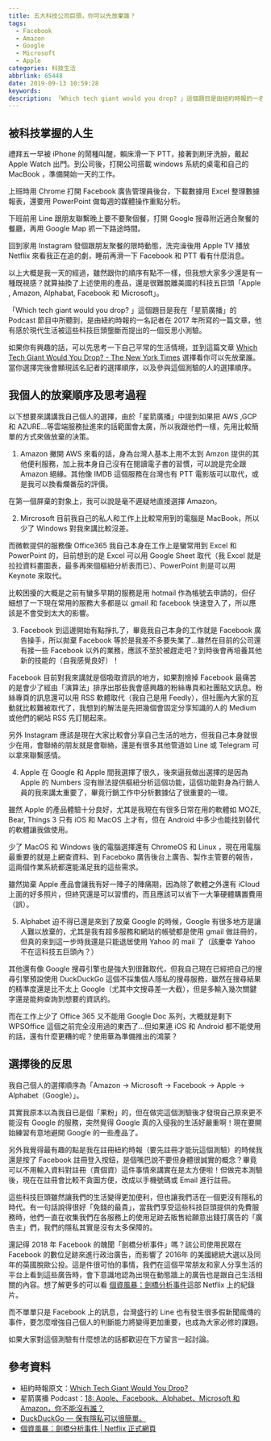```yaml
---
title: 五大科技公司巨頭，你可以先放棄誰？
tags:
  - Facebook
  - Amazon
  - Google
  - Microsoft
  - Apple
categories: 科技生活
abbrlink: 65448
date: 2019-09-13 10:59:28
keywords:
description: 「Which tech giant would you drop? 」這個題目是由紐約時報的一名記者在 2017 年所寫的一篇文章，他有感於現代生活被「Facebook, Amazon, Google, Microsoft, Apple」這五個科技巨頭所壟斷而提出的一個反思小測驗，本文將帶你一起探討自己的生活中有哪些部分是被這些科技巨頭所綁架，並試著探討有什麼其他的替代方案。
---
```


## 被科技掌握的人生
禮拜五一早被 iPhone 的鬧種叫醒，賴床滑一下 PTT，接著到刷牙洗臉，戴起 Apple Watch 出門。到公司後，打開公司搭載 windows 系統的桌電和自己的 MacBook ，準備開始一天的工作。

上班時用 Chrome 打開 Facebook 廣告管理員後台，下載數據用 Excel 整理數據報表，還要用 PowerPoint 做每週的媒體操作重點分析。

下班前用 Line 跟朋友聯繫晚上要不要聚個餐，打開 Google 搜尋附近適合聚餐的餐廳，再用 Google Map 抓一下路途時間。

回到家用 Instagram 發個跟朋友聚餐的限時動態，洗完澡後用 Apple TV 播放 Netflix 來看我正在追的劇，睡前再滑一下 Facebook 和 PTT 看有什麼消息。

以上大概是我一天的經過，雖然跟你的順序有點不一樣，但我想大家多少還是有一種既視感？就算抽換了上述使用的產品，還是很難脫離美國的科技五巨頭「Apple , Amazon, Alphabat, Facebook 和 Microsoft」。

「Which tech giant would you drop? 」這個題目是我在「星箭廣播」的 Podcast 節目中所聽到，是由紐約時報的一名記者在 2017 年所寫的一篇文章，他有感於現代生活被這些科技巨頭壟斷而提出的一個反思小測驗。

如果你有興趣的話，可以先思考一下自己平常的生活情境，並到這篇文章 [Which Tech Giant Would You Drop? - The New York Times](https://www.nytimes.com/interactive/2017/05/10/technology/Ranking-Apple-Amazon-Facebook-Microsoft-Google.html)  選擇看你可以先放棄誰。當你選擇完後會顯現該名記者的選擇順序，以及參與這個測驗的人的選擇順序。

<!--more-->

## 我個人的放棄順序及思考過程
以下想要來講講我自己個人的選擇，由於「星箭廣播」中提到如果把 AWS ,GCP 和 AZURE...等雲端服務扯進來的話範圍會太廣，所以我跟他們一樣，先用比較簡單的方式來做放棄的決策。

1. Amazon
撇開 AWS 來看的話，身為台灣人基本上用不太到 Amzon 提供的其他便利服務，加上我本身自己沒有在閱讀電子書的習慣，可以說是完全跟 Amazon 絕緣。其他像 IMDB 這個服務在台灣也有 PTT 電影版可以取代，或是我可以換看爛番茄的評價。

在第一個屏棄的對象上，我可以說是毫不遲疑地直接選擇 Amazon。

2. Mircrosoft
目前我自己的私人和工作上比較常用到的電腦是 MacBook，所以少了 Windows 對我來講比較沒差。

而微軟提供的服務像 Office365 我自己本身在工作上是蠻常用到 Excel 和 PowerPoint 的，目前想到的是 Excel 可以用 Google Sheet 取代（我 Excel 就是拉拉資料畫圖表，最多再來個樞紐分析表而已）、PowerPoint 則是可以用 Keynote 來取代。

比較困擾的大概是之前有蠻多早期的服務是用 hotmail 作為帳號去申請的，但仔細想了一下現在常用的服務大多都是以 gmail 和 facebook 快速登入了，所以應該是不會受到太大的影響。

3. Facebook
到這邊開始有點掙扎了，畢竟我自己本身的工作就是 Facebook 廣告操手，所以拋棄 Facebook 等於是我差不多要失業了...雖然在目前的公司還有接一些 Facebook 以外的業務，應該不至於被趕走吧？到時後會再培養其他新的技能的（自我感覺良好）！

Facebook 目前對我來講就是個吸取資訊的地方，如果割捨掉 Facebook 最痛苦的是會少了經由「演算法」排序出那些我會感興趣的粉絲專頁和社團貼文訊息。粉絲專頁的訊息還可以用 RSS 軟體取代（我自己是用 Feedly），但社團內大家的互動就比較難被取代了，我想到的解法是先把幾個會固定分享知識的人的 Medium 或他們的網站 RSS 先訂閱起來。

另外 Instagram 應該是現在大家比較會分享自己生活的地方，但我自己本身就很少在用，會聯絡的朋友就是會聯絡，還是有很多其他管道如 Line 或 Telegram 可以拿來聯繫感情。

4. Apple
在 Google 和 Apple 間我選擇了很久，後來逼我做出選擇的是因為 Apple 的 Numbers 沒有辦法提供樞紐分析這個功能，這個功能對身為行銷人員的我來講太重要了，畢竟行銷工作中分析數據佔了很重要的一環。

雖然 Apple 的產品體驗十分良好，尤其是我現在有很多日常在用的軟體如 MOZE, Bear, Things 3 只有 iOS 和 MacOS 上才有，但在 Android 中多少也能找到替代的軟體讓我做使用。

少了 MacOS 和 Windows 後的電腦選擇還有 ChromeOS 和 Linux ，現在用電腦最重要的就是上網查資料、到 Faceboko 廣告後台上廣告、製作主管要的報告，這兩個作業系統都還能滿足我的這些需求。

雖然拋棄 Apple 產品會讓我有好一陣子的陣痛期，因為除了軟體之外還有 iCloud 上面的好多照片，但終究還是可以習慣的，而且應該可以省下一大筆硬體購置費用（誤）。

5. Alphabet
迫不得已還是來到了放棄 Google 的時候，Google 有很多地方是讓人難以放棄的，尤其是我有超多服務和網站的帳號都是使用 gmail 做註冊的，但真的來到這一步時我還是只能退居使用 Yahoo 的 mail 了（該慶幸 Yahoo 不在這科技五巨頭內？）

其他還有像 Google 搜尋引擎也是強大到很難取代，但我自己現在已經把自己的搜尋引擎預設使用 DuckDuckGo 這個不採集個人隱私的搜尋服務，雖然在搜尋結果的精準度還是比不太上 Google（尤其中文搜尋差一大截），但是多輸入幾次關鍵字還是能夠查詢到想要的資訊的。

而在工作上少了 Office 365 又不能用 Google Doc 系列，大概就是剩下 WPSOffice 這個之前完全沒用過的東西了…但如果連 iOS 和 Android 都不能使用的話，還有什麼更糟的呢？使用華為準備推出的鴻蒙？

## 選擇後的反思
我自己個人的選擇順序為「Amazon -> Microsoft -> Facebook -> Apple -> Alphabet（Google）」。

其實我原本以為我自已是個「果粉」的，但在做完這個測驗後才發現自己原來更不能沒有 Google 的服務，突然覺得 Google 真的入侵我的生活好嚴重啊！現在要開始練習有意地避開 Google 的一些產品了。

另外我覺得最有趣的點是我在註冊紐約時報（要先註冊才能玩這個測驗）的時候我還是按了 Facebook 註冊登入按鈕，是個嘴巴說不要但身體很誠實的概念？畢竟可以不用輸入資料對註冊（賣個資）這件事情來講實在是太方便啦！但做完本測驗後，現在在註冊會比較不貪圖方便，改成以手機號碼或 Email 進行註冊。

這些科技巨頭雖然讓我們的生活變得更加便利，但也讓我們活在一個更沒有隱私的時代。有一句話說得很好「免錢的最貴」，當我們享受這些科技巨頭提供的免費服務時，他們一直在收集我們在各服務上的使用足跡去販售給願意出錢打廣告的「廣告主」們，我們的隱私其實是沒有太多保障的。

還記得 2018 年 Facebook 的醜聞「劍橋分析事件」嗎？該公司使用民眾在 Facebook 的數位足跡來進行政治廣告，而影響了 2016年 的美國總統大選以及同年的英國脫歐公投。這是件很可怕的事情，我們在這個平常朋友和家人分享生活的平台上看到這些廣告時，會下意識地認為出現在動態牆上的廣告也是跟自己生活相關的內容。想了解更多的可以看 [個資風暴：劍橋分析事件](https://www.netflix.com/tw/Title/80117542)這部 Netflix 上的紀錄片。

而不單單只是 Facebook 上的訊息，台灣盛行的 Line 也有發生很多假新聞瘋傳的事件，要怎麼增強自己個人的判斷能力將變得更加重要，也成為大家必修的課題。


如果大家對這個測驗有什麼想法的話都歡迎在下方留言一起討論。

## 參考資料
* 紐約時報原文：[Which Tech Giant Would You Drop?](https://www.nytimes.com/interactive/2017/05/10/technology/Ranking-Apple-Amazon-Facebook-Microsoft-Google.html)
* 星箭廣播 Podcast：[18: Apple、Facebook、Alphabet、Microsoft 和 Amazon，你不能沒有誰？](https://podcasts.apple.com/tw/podcast/%E6%98%9F%E7%AE%AD%E5%BB%A3%E6%92%AD/id1459758276?i=1000446839364)
* [DuckDuckGo — 保有隱私可以很簡單。](https://duckduckgo.com)
* [個資風暴：劍橋分析事件 | Netflix 正式網頁](https://www.netflix.com/tw/Title/80117542)